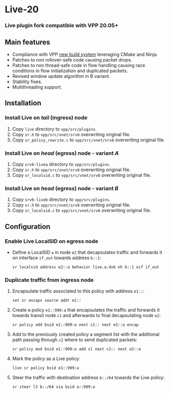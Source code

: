 # Live-20
### Live plugin fork compatible with VPP 20.05+

## Main features
* Compliance with VPP [new build system](https://fdio-vpp.readthedocs.io/en/latest/gettingstarted/developers/buildsystem/cmakeandninja.html) leveraging CMake and Ninja.
* Patches to non rollover-safe code causing packet drops.
* Patches to non thread-safe code in flow handling causing race conditions in flow initialization and duplicated packets.
* Revised window update algorithm in B variant.
* Stability fixes.
* Multithreading support.

## Installation

### Install Live on _tail_ (ingress) node
1) Copy `live` directory to `vpp/src/plugins`.
1) Copy `sr.h` to `vpp/src/vnet/srv6` overwriting original file.
1) Copy `sr_policy_rewrite.c` to `vpp/src/vnet/srv6` overwriting original file.
  
### Install Live on _head_ (egress) node - variant _A_
1) Copy `srv6-livea` directory to `vpp/src/plugins`.
1) Copy `sr.h` to `vpp/src/vnet/srv6` overwriting original file.
1) Copy `sr_localsid.c` to `vpp/src/vnet/srv6` overwriting original file.

### Install Live on _head_ (egress) node - variant _B_
1) Copy `srv6-liveb` directory to `vpp/src/plugins`.
1) Copy `sr.h` to `vpp/src/vnet/srv6` overwriting original file.
1) Copy `sr_localsid.c` to `vpp/src/vnet/srv6` overwriting original file.

## Configuration

### Enable Live LocalSID on egress node

* Define a LocalSID `a` in node `e2` that decapsulates traffic and forwards it on interface `if_out` towards address `b::1`:

    `sr localsid address e2::a behavior live.a.dx6 nh b::1 oif if_out`


### Duplicate traffic from ingress node
1) Encapsulate traffic associated to this policy with address `e1::`:

    `set sr encaps source addr e1::`

2) Create a policy `e1::999:a` that encapsulates the traffic and forwards it towards transit node `c1` and afterwards to final decapsulating node `e2`:

    `sr policy add bsid e1::999:a next c1:: next e2::a encap`

3) Add to the previously created policy a segment list with the additional path passing through `c2` where to send duplicated packets:

    `sr policy mod bsid e1::999:a add sl next c2:: next e2::a`

4) Mark the policy as a Live policy:

    `live sr policy bsid e1::999:a`

5) Steer the traffic with destination address `b::/64` towards the Live policy:

    `sr steer l3 b::/64 via bsid a::999:a`